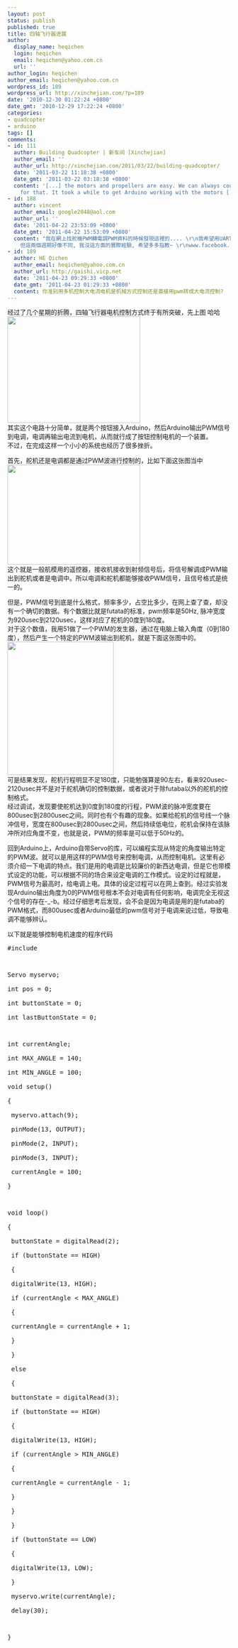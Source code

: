 ```yaml
---
layout: post
status: publish
published: true
title: 四轴飞行器进展
author:
  display_name: heqichen
  login: heqichen
  email: heqichen@yahoo.com.cn
  url: ''
author_login: heqichen
author_email: heqichen@yahoo.com.cn
wordpress_id: 189
wordpress_url: http://xinchejian.com/?p=189
date: '2010-12-30 01:22:24 +0800'
date_gmt: '2010-12-29 17:22:24 +0800'
categories:
- quadcopter
- arduino
tags: []
comments:
- id: 111
  author: Building Quadcopter | 新车间 [Xinchejian]
  author_email: ''
  author_url: http://xinchejian.com/2011/03/22/building-quadcopter/
  date: '2011-03-22 11:18:38 +0800'
  date_gmt: '2011-03-22 03:18:38 +0800'
  content: '[...] the motors and propellers are easy. We can always count on Taobao
    for that. It took a while to get Arduino working with the motors [...]'
- id: 188
  author: vincent
  author_email: google2048@aol.com
  author_url: ''
  date: '2011-04-22 23:53:09 +0800'
  date_gmt: '2011-04-22 15:53:09 +0800'
  content: "我在網上找舵機PWM轉電調PWM資料的時候發現這裡的.... \r\n我希望用UART 接 那些舵機控制器, 來控制大電流電機.... \r\n就想到用電調,
    但這兩個週期好像不同, 我沒這方面的實際經驗, 希望多多指教~ \r\nwww.facebook.com/vincent2009"
- id: 189
  author: HE Qichen
  author_email: heqichen@yahoo.com.cn
  author_url: http://gaishi.vicp.net
  date: '2011-04-23 09:29:33 +0800'
  date_gmt: '2011-04-23 01:29:33 +0800'
  content: 你准别用多机控制大电流电机是机械方式控制还是直接用pwm转成大电流控制?
---
```

<p>经过了几个星期的折腾，四轴飞行器电机控制方式终于有所突破，先上图 哈哈<br />
<a rel="attachment wp-att-242" href="http://xinchejian.com/?attachment_id=242"><img class="alignnone size-medium wp-image-242" src="http://xinchejian.com/wp-content/uploads/2010/12/图像123-300x240.jpg" alt="" width="300" height="240" /></a><br />
其实这个电路十分简单，就是两个按钮接入Arduino，然后Arduino输出PWM信号到电调，电调再输出电流到电机，从而就行成了按钮控制电机的一个装置。<br />
不过，在完成这样一个小小的系统也经历了很多挫折。</p>
<p>首先，舵机还是电调都是通过PWM波进行控制的，比如下面这张图当中<br />
<a rel="attachment wp-att-243" href="http://xinchejian.com/?attachment_id=243"><img class="alignnone size-medium wp-image-243" src="http://xinchejian.com/wp-content/uploads/2010/12/cff7d84389e3ab0f4cc7eb46a7cd085e-300x225.jpg" alt="" width="300" height="225" /></a><br />
这个就是一般航模用的遥控器，接收机接收到射频信号后，将信号解调成PWM输出到舵机或者是电调中。所以电调和舵机都能够接收PWM信号，且信号格式是统一的。</p>
<p>但是，PWM信号到底是什么格式，频率多少，占空比多少，在网上查了查，却没有一个确切的数据。有个数据比就是futata的标准，pwm频率是50Hz, 脉冲宽度为920usec到2120usec，这样对应了舵机的0度到180度。<br />
对于这个数值，我用51做了一个PWM的发生器，通过在电脑上输入角度（0到180度），然后产生一个特定的PWM波输出到舵机，就是下面这张图中的。<br />
<a rel="attachment wp-att-244" href="http://xinchejian.com/?attachment_id=244"><img class="alignnone size-medium wp-image-244" src="http://xinchejian.com/wp-content/uploads/2010/12/112-240x300.jpg" alt="" width="240" height="300" /></a><br />
可是结果发现，舵机行程明显不足180度，只能勉强算是90左右，看来920usec-2120usec并不是对于舵机确切的控制数据，或者说对于除futaba以外的舵机的控制格式。<br />
经过调试，发现要使舵机达到0度到180度的行程，PWM波的脉冲宽度要在800usec到2800usec之间。同时也有个有趣的现象。如果给舵机的信号线一个脉冲信号，宽度在800usec到2800usec之间，然后持续低电位，舵机会保持在该脉冲所对应角度不变，也就是说，PWM的频率是可以低于50Hz的。</p>
<p>回到Arduino上，Arduino自带Servo的库，可以编程实现从特定的角度输出特定的PWM波。就可以是用这样的PWM信号来控制电调，从而控制电机。这里有必须介绍一下电调的特点。我们是用的电调是比较廉价的新西达电调，但是它也带模式设定的功能，可以根据不同的场合来设定电调的工作模式。设定的过程就是，PWM信号为最高时，给电调上电。具体的设定过程可以在网上查到。经过实验发现Arduino输出角度为0的PWM信号根本不会对电调有任何影响，电调完全无视这个信号的存在-_-b。经过仔细思考后发现，会不会是因为电调是用的是futaba的PWM格式，而800usec或者Arduino最低的pwm信号对于电调来说过低，导致电调不能够辨认。</p>
<p>以下就是能够控制电机速度的程序代码</p>
<pre>#include <Servo.h></p>
<p>Servo myservo;<br />
int pos = 0;<br />
int buttonState = 0;<br />
int lastButtonState = 0;</p>
<p>int currentAngle;<br />
int MAX_ANGLE = 140;<br />
int MIN_ANGLE = 100;<br />
void setup()<br />
{<br />
 myservo.attach(9);<br />
 pinMode(13, OUTPUT);<br />
 pinMode(2, INPUT);<br />
 pinMode(3, INPUT);<br />
 currentAngle = 100;<br />
}</p>
<p>void loop()<br />
{<br />
 buttonState = digitalRead(2);<br />
 if (buttonState == HIGH)<br />
 {<br />
 digitalWrite(13, HIGH);<br />
 if (currentAngle < MAX_ANGLE)<br />
 {<br />
 currentAngle = currentAngle + 1;<br />
 }<br />
 }<br />
 else<br />
 {<br />
 buttonState = digitalRead(3);<br />
 if (buttonState == HIGH)<br />
 {<br />
 digitalWrite(13, HIGH);<br />
 if (currentAngle > MIN_ANGLE)<br />
 {<br />
 currentAngle = currentAngle - 1;<br />
 }<br />
 }<br />
 }<br />
 if (buttonState == LOW)<br />
 {<br />
 digitalWrite(13, LOW);<br />
 }<br />
 myservo.write(currentAngle);<br />
 delay(30);</p>
<p>}<br />
</pre></p>
